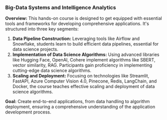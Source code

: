 ### Big-Data Systems and Intelligence Analytics

**Overview:** This hands-on course is designed to get equipped with essential tools and frameworks for developing comprehensive applications. It's structured into three key segments:

1. **Data Pipeline Construction:** Leveraging tools like Airflow and Snowflake, students learn to build efficient data pipelines, essential for data science projects.
2. **Implementation of Data Science Algorithms:** Using advanced libraries like Hugging Face, OpenAI, Cohere implement algorithms like SBERT, vector similarity, RAG. Participants gain proficiency in implementing cutting-edge data science algorithms.
3. **Scaling and Deployment:** Focusing on technologies like Streamlit, FastAPI, Azure Computer Vision 4.0, Pinecone, Redis, LangChain, and Docker, the course teaches effective scaling and deployment of data science algorithms.

**Goal:** Create end-to-end applications, from data handling to algorithm deployment, ensuring a comprehensive understanding of the application development process.
